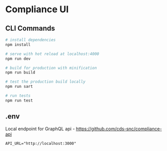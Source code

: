 # Compliance UI

## CLI Commands

``` bash
# install dependencies
npm install

# serve with hot reload at localhost:4000
npm run dev

# build for production with minification
npm run build

# test the production build locally
npm run sart

# run tests
npm run test

```

## .env

Local endpoint for GraphQL api - https://github.com/cds-snc/compliance-api

```
API_URL="http://localhost:3000"
```
